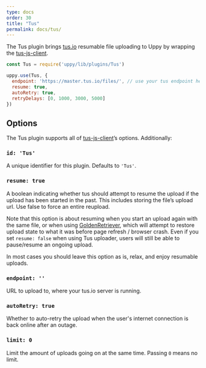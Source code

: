 ```yaml
---
type: docs
order: 30
title: "Tus"
permalink: docs/tus/
---
```


The Tus plugin brings [tus.io](http://tus.io) resumable file uploading to Uppy by wrapping the [tus-js-client][].

```js
const Tus = require('uppy/lib/plugins/Tus')

uppy.use(Tus, {
  endpoint: 'https://master.tus.io/files/', // use your tus endpoint here
  resume: true,
  autoRetry: true,
  retryDelays: [0, 1000, 3000, 5000]
})
```

## Options

The Tus plugin supports all of [tus-js-client][]’s options. Additionally:

### `id: 'Tus'`

A unique identifier for this plugin. Defaults to `'Tus'`.

### `resume: true`

A boolean indicating whether tus should attempt to resume the upload if the upload has been started in the past. This includes storing the file’s upload url. Use false to force an entire reupload.

Note that this option is about resuming when you start an upload again with the same file, or when using [GoldenRetriever](/docs/golden-retriever/), which will attempt to restore upload state to what it was before page refresh / browser crash. Even if you set `resume: false` when using Tus uploader, users will still be able to pause/resume an ongoing upload.

In most cases you should leave this option as is, relax, and enjoy resumable uploads.

### `endpoint: ''`

URL to upload to, where your tus.io server is running.

### `autoRetry: true`

Whether to auto-retry the upload when the user's internet connection is back online after an outage.

### `limit: 0`

Limit the amount of uploads going on at the same time. Passing `0` means no limit.

[tus-js-client]: https://github.com/tus/tus-js-client
